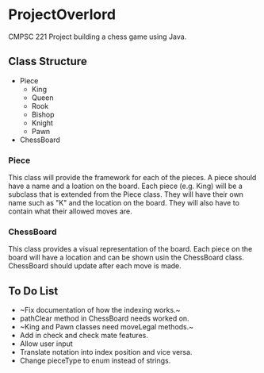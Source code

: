 # ProjectOverlord
CMPSC 221 Project building a chess game using Java.

## Class Structure

* Piece
  * King
  * Queen
  * Rook
  * Bishop
  * Knight
  * Pawn
* ChessBoard

### Piece
This class will provide the framework for each of the pieces. A piece should have a name and a loation on the board. Each piece (e.g. King) will be a subclass that is extended from the Piece class. They will have their own name such as "K" and the location on the board. They will also have to contain what their allowed moves are.

### ChessBoard
This class provides a visual representation of the board. Each piece on the board will have a location and can be shown usin the ChessBoard class. ChessBoard should update after each move is made.

## To Do List
* ~Fix documentation of how the indexing works.~
* pathClear method in ChessBoard needs worked on.
* ~King and Pawn classes need moveLegal methods.~
* Add in check and check mate features.
* Allow user input
* Translate notation into index position and vice versa.
* Change pieceType to enum instead of strings.

